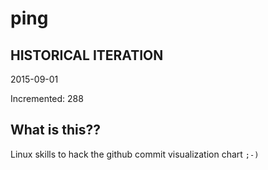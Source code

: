 # ping

## HISTORICAL ITERATION
2015-09-01

Incremented: 288

## What is this?? 
Linux skills to hack the github commit visualization chart `;-)`
